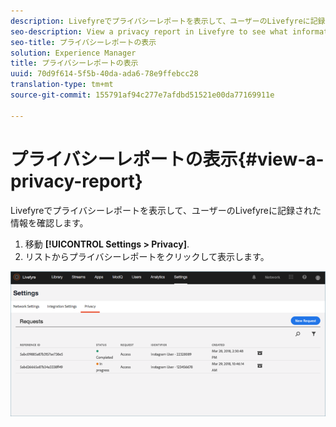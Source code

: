 ```yaml
---
description: Livefyreでプライバシーレポートを表示して、ユーザーのLivefyreに記録された情報を確認します。
seo-description: View a privacy report in Livefyre to see what information is recorded in Livefyre for a user.
seo-title: プライバシーレポートの表示
solution: Experience Manager
title: プライバシーレポートの表示
uuid: 70d9f614-5f5b-40da-ada6-78e9ffebcc28
translation-type: tm+mt
source-git-commit: 155791af94c277e7afdbd51521e00da77169911e

---
```



# プライバシーレポートの表示{#view-a-privacy-report}

Livefyreでプライバシーレポートを表示して、ユーザーのLivefyreに記録された情報を確認します。

1. 移動 **[!UICONTROL Settings > Privacy]**.
1. リストからプライバシーレポートをクリックして表示します。

![](assets/privacypage5.png)

